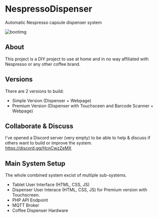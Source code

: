 # NespressoDispenser
Automatic Nespresso capsule dispenser system

![bootimg](https://user-images.githubusercontent.com/42770753/188075584-7e2fcfdb-facf-497e-b80c-e200a40b9194.png)

## About
This project is a DIY project to use at home and in no way affiliated with Nespresso or any other coffee brand.

## Versions
There are 2 versions to build:
- Simple Version (Dispenser + Webpage)
- Premium Version (Dispenser with Touchsceen and Barcode Scanner + Webpage)

## Collaborate & Discuss
I've opened a Discord server (very empty) to be able to help & discuss if others want to build or improve the system.
https://discord.gg/HcnCwzZeMX


## Main System Setup
The whole combined system excist of multiple sub-systems.
* Tablet User Interface (HTML, CSS, JS)
* Dispenser User Interace (HTML, CSS, JS) for Premium version with Touchscreen.
* PHP API Endpoint
* MQTT Broker
* Coffee Dispenser Hardware
